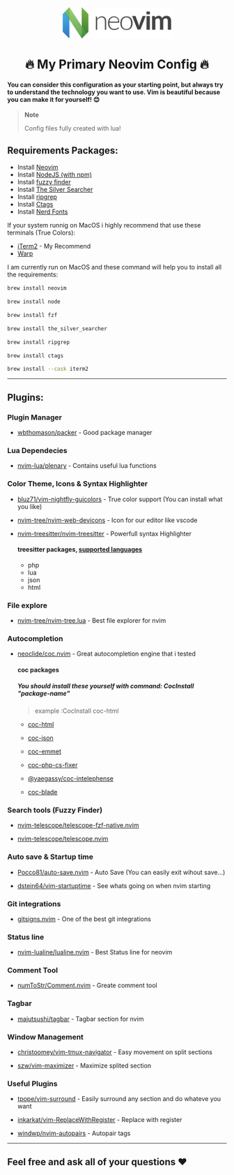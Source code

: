 <div  align="center">
    <img src="logo.png" alt="Neovim logo" width="250">
    <h1> 🔥 My Primary Neovim Config 🔥 </h1>
</div>

#### You can consider this configuration as your starting point, but always try to understand the technology you want to use. Vim is beautiful because you can make it for yourself! 😊

> **Note**
>
> Config files fully created with lua!

## Requirements Packages:
- Install [Neovim](https://neovim.io/)
- Install [NodeJS (with npm)](https://nodejs.org/en/)
- Install [fuzzy finder](https://github.com/junegunn/fzf)
- Install [The Silver Searcher](https://github.com/ggreer/the_silver_searcher)
- Install [ripgrep](https://github.com/BurntSushi/ripgrep)
- Install [Ctags](https://github.com/universal-ctags/ctags)
- Install [Nerd Fonts](https://www.nerdfonts.com/)

If your system runnig on MacOS i highly recommend that use these terminals (True Colors):
- [iTerm2](https://iterm2.com/) - My Recommend
- [Warp](https://www.warp.dev/) 

I am currently run on MacOS and these command will help you to install all the requirements:

```bash
brew install neovim
```
```bash
brew install node
```
```bash
brew install fzf
```
```bash
brew install the_silver_searcher
```
```bash
brew install ripgrep
```
```bash
brew install ctags
```
```bash
brew install --cask iterm2
```
---
## Plugins:

### Plugin Manager
- [wbthomason/packer](https://github.com/wbthomason/packer.nvim) - Good package manager

### Lua Dependecies
- [nvim-lua/plenary](https://github.com/nvim-lua/plenary.nvim) - Contains useful lua functions

### Color Theme, Icons & Syntax Highlighter
- [bluz71/vim-nightfly-guicolors](https://github.com/bluz71/vim-nightfly-guicolors) - True color support (You can install what you like)

- [nvim-tree/nvim-web-devicons](https://github.com/nvim-tree/nvim-web-devicons) - Icon for our editor like vscode

- [nvim-treesitter/nvim-treesitter](https://github.com/nvim-treesitter/nvim-treesitter) - Powerfull syntax Highlighter
    #### treesitter packages, [supported languages](https://github.com/nvim-treesitter/nvim-treesitter#supported-languages)
    - php
    - lua
    - json
    - html

### File explore
- [nvim-tree/nvim-tree.lua](https://github.com/nvim-tree/nvim-tree.lua) - Best file explorer for nvim

### Autocompletion
- [neoclide/coc.nvim](https://github.com/neoclide/coc.nvim) - Great autocompletion engine that i tested
    #### coc packages
    ##### You should install these yourself with command: CocInstall "package-name"
    > example :CocInstall coc-html
    - [coc-html](https://github.com/neoclide/coc-html)
    
    - [coc-json](https://github.com/neoclide/coc-json)
        
    - [coc-emmet](https://github.com/neoclide/coc-emmet)
    
    - [coc-php-cs-fixer](https://github.com/yaegassy/coc-php-cs-fixer)
    
    - [@yaegassy/coc-intelephense](https://github.com/yaegassy/coc-intelephense)

    - [coc-blade](https://github.com/yaegassy/coc-blade)

### Search tools (Fuzzy Finder)
- [nvim-telescope/telescope-fzf-native.nvim](https://github.com/nvim-telescope/telescope-fzf-native.nvim)

- [nvim-telescope/telescope.nvim](https://github.com/nvim-telescope/telescope.nvim)

### Auto save & Startup time
- [Pocco81/auto-save.nvim](https://github.com/Pocco81/auto-save.nvim) - Auto Save (You can easily exit wihout save...)

- [dstein64/vim-startuptime](https://github.com/dstein64/vim-startuptime) - See whats going on when nvim starting

### Git integrations
- [gitsigns.nvim](https://github.com/gitsigns.nvim) - One of the best git integrations

### Status line
- [nvim-lualine/lualine.nvim](https://github.com/nvim-lualine/lualine.nvim) - Best Status line for neovim

### Comment Tool
- [numToStr/Comment.nvim](https://github.com/numToStr/Comment.nvim) - Greate comment tool

### Tagbar
- [majutsushi/tagbar](https://github.com/majutsushi/tagbar) - Tagbar section for nvim

### Window Management
- [christoomey/vim-tmux-navigator](https://github.com/christoomey/vim-tmux-navigator) - Easy movement on split sections

- [szw/vim-maximizer](https://github.com/szw/vim-maximizer) - Maximize splited section

### Useful Plugins
- [tpope/vim-surround](https://github.com/tpope/vim-surround) - Easily surround any section and do whateve you want

- [inkarkat/vim-ReplaceWithRegister](https://github.com/inkarkat/vim-ReplaceWithRegister) - Replace with register

- [windwp/nvim-autopairs](https://github.com/windwp/nvim-autopairs) - Autopair tags

---

## Feel free and ask all of your questions ❤️

